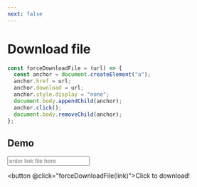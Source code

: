```yaml
---
next: false
---
```


# Download file

```js
const forceDownloadFile = (url) => {
  const anchor = document.createElement("a");
  anchor.href = url;
  anchor.download = url;
  anchor.style.display = "none";
  document.body.appendChild(anchor);
  anchor.click();
  document.body.removeChild(anchor);
};
```

<script setup>
import { ref } from 'vue'

const link = ref('')

const forceDownloadFile = (url) => {
  const anchor = document.createElement("a");
  anchor.href = url;
  anchor.download = url;
  anchor.style.display = "none";
  document.body.appendChild(anchor);
  anchor.click();
  document.body.removeChild(anchor);
};

</script>


## Demo

<input v-model="link" class="input mt-15" placeholder="enter link file here" />

<button @click="forceDownloadFile(link)">Click to download!</button>

